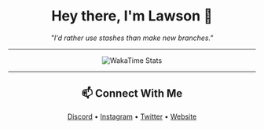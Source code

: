 <h1 align="center">Hey there, I'm Lawson 👋</h1>
<p align="center"><em>"I'd rather use stashes than make new branches."</em></p>

---

<p align="center">
  <img src="https://github-readme-stats.vercel.app/api/wakatime?username=oyuh&layout=compact&theme=tokyonight" alt="WakaTime Stats" />
</p>

---

<h2 align="center">📫 Connect With Me</h2>

<p align="center">
  <a href="https://discord.com/users/YOUR_DISCORD_ID" target="_blank">Discord</a> • 
  <a href="https://instagram.com/YOUR_USERNAME" target="_blank">Instagram</a> • 
  <a href="https://twitter.com/YOUR_USERNAME" target="_blank">Twitter</a> • 
  <a href="https://lawsonhart.me" target="_blank">Website</a>
</p>

